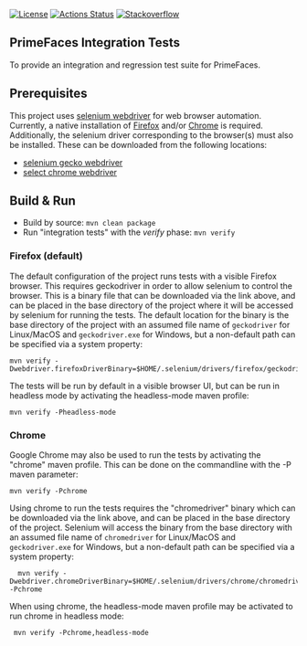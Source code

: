 [![License](http://img.shields.io/:license-apache-blue.svg)](http://www.apache.org/licenses/LICENSE-2.0.html)
[![Actions Status](https://github.com/primefaces-extensions/primefaces-integration-tests/workflows/Java+CI/badge.svg)](https://github.com/{owner}/primefaces-integration-tests/actions)
[![Stackoverflow](https://img.shields.io/badge/StackOverflow-primefaces-chocolate.svg)](https://stackoverflow.com/questions/tagged/primefaces-extensions)

PrimeFaces Integration Tests
----------------------------

To provide an integration and regression test suite for PrimeFaces.

## Prerequisites

This project uses [selenium webdriver](https://www.selenium.dev/) for web browser automation.  Currently, a native
installation of [Firefox](https://firefox.com/) and/or [Chrome](https://www.google.com/chrome/) is required.
Additionally, the selenium driver corresponding to the browser(s) must also be installed.  These can be downloaded
from the following locations:

- [selenium gecko webdriver](https://github.com/mozilla/geckodriver)
- [select chrome webdriver](https://chromedriver.chromium.org/)

## Build & Run
- Build by source: `mvn clean package`
- Run "integration tests" with the _verify_ phase: `mvn verify`

### Firefox (default)

The default configuration of the project runs tests with a visible Firefox browser.  This requires geckodriver in order
to allow selenium to control the browser.  This is a binary file that can be downloaded via the link above, and can be
placed in the base directory of the project where it will be accessed by selenium for running the tests.  The default
location for the binary is the base directory of the project with an assumed file name of `geckodriver`
for Linux/MacOS and `geckodriver.exe` for Windows, but a non-default path can be specified via a system property:

    mvn verify -Dwebdriver.firefoxDriverBinary=$HOME/.selenium/drivers/firefox/geckodriver
  
The tests will be run by default in a visible browser UI, but can be run in headless mode by activating the
headless-mode maven profile:

    mvn verify -Pheadless-mode
      
### Chrome

Google Chrome may also be used to run the tests by activating the "chrome" maven profile.  This can be done on the
commandline with the -P maven parameter:
 
    mvn verify -Pchrome
  
Using chrome to run the tests requires the "chromedriver" binary which can be downloaded via the link above, and can be
placed in the base directory of the project.  Selenium will access the binary from the base directory with an assumed
file name of `chromedriver` for Linux/MacOS and `geckodriver.exe` for Windows, but a non-default path can be specified
via a system property:
 
      mvn verify -Dwebdriver.chromeDriverBinary=$HOME/.selenium/drivers/chrome/chromedriver -Pchrome

When using chrome, the headless-mode maven profile may be activated to run chrome in headless mode:

     mvn verify -Pchrome,headless-mode
